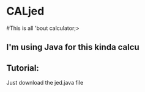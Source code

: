 # CALjed
#This is all 'bout calculator;>

## I'm using Java for this kinda calcu

## Tutorial:
Just download the jed.java file
